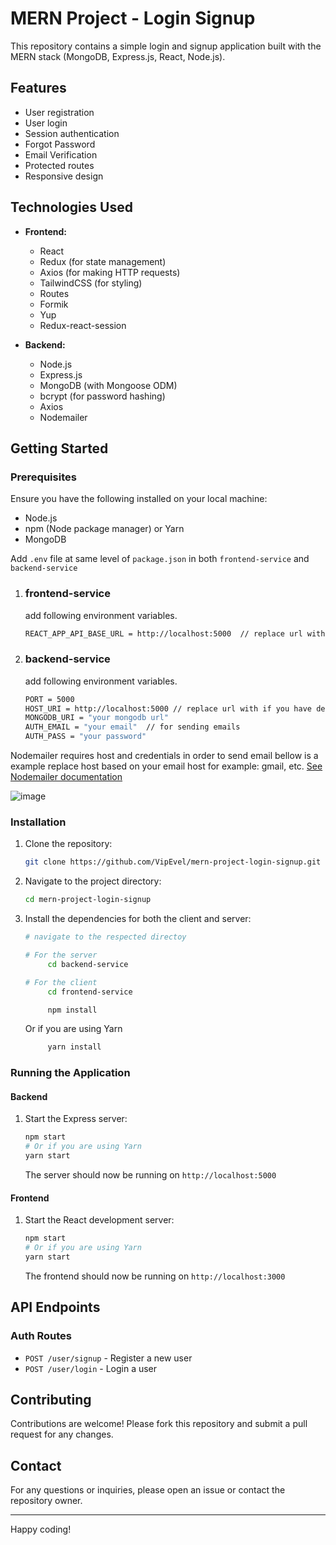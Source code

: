 
# MERN Project - Login Signup

This repository contains a simple login and signup application built with the MERN stack (MongoDB, Express.js, React, Node.js).

## Features

- User registration
- User login
- Session authentication
- Forgot Password
- Email Verification
- Protected routes
- Responsive design

## Technologies Used

- **Frontend:**
  - React
  - Redux (for state management)
  - Axios (for making HTTP requests)
  - TailwindCSS (for styling)
  - Routes
  - Formik
  - Yup
  - Redux-react-session
  
- **Backend:**
  - Node.js
  - Express.js
  - MongoDB (with Mongoose ODM)
  - bcrypt (for password hashing)
  - Axios
  - Nodemailer

## Getting Started

### Prerequisites

Ensure you have the following installed on your local machine:

- Node.js
- npm (Node package manager) or Yarn
- MongoDB

Add `.env` file at same level of `package.json` in both `frontend-service` and `backend-service`

1. ### frontend-service

   add following environment variables.
    ```bash
    REACT_APP_API_BASE_URL = http://localhost:5000  // replace url with if you have deployed backend.
    ```
2. ### backend-service

   add following environment variables.
   ```bash
   PORT = 5000 
   HOST_URI = http://localhost:5000 // replace url with if you have deployed backend.
   MONGODB_URI = "your mongodb url"
   AUTH_EMAIL = "your email"  // for sending emails
   AUTH_PASS = "your password"
   ```

Nodemailer requires host and credentials in order to send email bellow is a example replace host based on your email host for example: gmail, etc. [See Nodemailer documentation](https://nodemailer.com/)

![image](https://github.com/VipEvel/mern-project-login-signup/assets/66152577/493e56e3-cc95-40af-b42e-45c97d949243)

### Installation

1. Clone the repository:

   ```bash
   git clone https://github.com/VipEvel/mern-project-login-signup.git
   ```

2. Navigate to the project directory:

   ```bash
   cd mern-project-login-signup
   ```

3. Install the dependencies for both the client and server:

   ```bash
   # navigate to the respected directoy
   
   # For the server
        cd backend-service

   # For the client
        cd frontend-service
   ```
   ```bash
        npm install
   ```
   Or if you are using Yarn
   ```bash
        yarn install
   ```

### Running the Application

#### Backend

1. Start the Express server:

   ```bash
   npm start
   # Or if you are using Yarn
   yarn start
   ```

   The server should now be running on `http://localhost:5000`

#### Frontend

1. Start the React development server:

   ```bash
   npm start
   # Or if you are using Yarn
   yarn start
   ```

   The frontend should now be running on `http://localhost:3000`


## API Endpoints

### Auth Routes

- `POST /user/signup` - Register a new user
- `POST /user/login`  - Login a user


## Contributing

Contributions are welcome! Please fork this repository and submit a pull request for any changes.


## Contact

For any questions or inquiries, please open an issue or contact the repository owner.

---

Happy coding!
